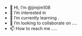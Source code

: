 - 👋 Hi, I’m @jimjim108 
- 👀 I’m interested in 
- 🌱 I’m currently learning .
- 💞️ I’m looking to collaborate on ....
- 📫 How to reach me .....

<!---
jimjim108/jimjim108 is a ✨ special ✨ repository because its `README.md` (this file) appears on your GitHub profile.
You can click the Preview link to take a look at your changes.
--->
